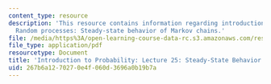 ```yaml
---
content_type: resource
description: 'This resource contains information regarding introduction to probability:
  Random processes: Steady-state behavior of Markov chains.'
file: /media/https%3A/open-learning-course-data-rc.s3.amazonaws.com/res-6-012-introduction-to-probability-spring-2018/267b6a1270270e4f060d3696a0b19b7a_MITRES_6_012S18_L25.pdf
file_type: application/pdf
resourcetype: Document
title: 'Introduction to Probability: Lecture 25: Steady-State Behavior of Markov Chains'
uid: 267b6a12-7027-0e4f-060d-3696a0b19b7a
---
```

